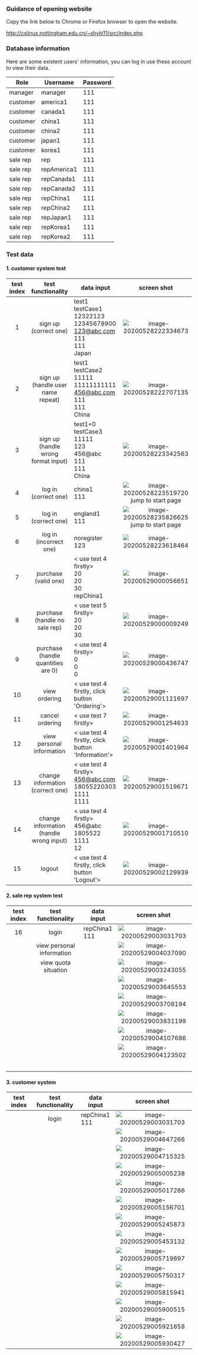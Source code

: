### Guidance of opening website

Copy the link below to Chrome or Firefox browser to open the website.  

http://cslinux.nottingham.edu.cn/~shyhl11/src/index.php

### Database information

Here are some existent users' information, you can log in use these account to view their data. 

| Role     | Username    | Password |
| -------- | ----------- | -------- |
| manager  | manager     | 111      |
| customer | america1    | 111      |
| customer | canada1     | 111      |
| customer | china1      | 111      |
| customer | china2      | 111      |
| customer | japan1      | 111      |
| customer | korea1      | 111      |
| sale rep | rep         | 111      |
| sale rep | repAmerica1 | 111      |
| sale rep | repCanada1  | 111      |
| sale rep | repCanada2  | 111      |
| sale rep | repChina1   | 111      |
| sale rep | repChina2   | 111      |
| sale rep | repJapan1   | 111      |
| sale rep | repKorea1   | 111      |
| sale rep | repKorea2   | 111      |



### Test data

#### 1. customer system test

| test index |             test functionality              | data input                                                   |                         screen shot                          |
| :--------: | :-----------------------------------------: | ------------------------------------------------------------ | :----------------------------------------------------------: |
|     1      |         sign up </br>(correct one)          | test1</br>testCase1</br>12322123</br> 12345678900</br>123@abc.com</br>111</br>111</br>Japan | ![image-20200528222334673](testInstruction/image-20200528222334673.png) |
|     2      |   sign up </br>(handle user name repeat)    | test1</br>testCase2</br> 11111</br> 11111111111</br>456@abc.com</br>111</br>111</br>China | ![image-20200528222707135](testInstruction/image-20200528222707135.png) |
|     3      |  sign up </br>(handle wrong format input)   | test1+0</br>testCase3</br> 11111</br> 123</br>456@abc</br>111</br>111</br>China | ![image-20200528223342563](testInstruction/image-20200528223342563.png) |
|     4      |          log in</br>(correct one)           | china1</br> 111                                              | ![image-20200528223519720](testInstruction/image-20200528223519720.png) jump to start page |
|     5      |          log in</br>(correct one)           | england1</br> 111                                            | ![image-20200528235826625](testInstruction/image-20200528235826625.png)jump to start page |
|     6      |         log in</br>(incorrect one)          | noregister</br>123                                           | ![image-20200528223618464](testInstruction/image-20200528223618464.png) |
|     7      |          purchase</br>(valid one)           | < use test  4 firstly> </br>20</br>20</br>30</br>repChina1   | ![image-20200529000056651](testInstruction/image-20200529000056651.png) |
|     8      |      purchase</br>(handle no sale rep)      | < use test 5 firstly></br>20</br>20</br>30</br>              | ![image-20200529000009249](testInstruction/image-20200529000009249.png) |
|     9      |   purchase</br>(handle quantities are 0)    | < use test  4 firstly></br>0</br>0</br>0</br>                | ![image-20200529000436747](testInstruction/image-20200529000436747.png) |
|     10     |                view ordering                | < use test  4 firstly, click button 'Ordering'>              | ![image-20200529001121697](testInstruction/image-20200529001121697.png) |
|     11     |               cancel ordering               | < use test  7 firstly>                                       | ![image-20200529001254633](testInstruction/image-20200529001254633.png) |
|     12     |          view personal information          | < use test  4 firstly, click button 'Information'>           | ![image-20200529001401964](testInstruction/image-20200529001401964.png) |
|     13     |    change information</br>(correct one)     | < use test  4 firstly></br> 456@abc.com</br>18055220303</br>1111</br>1111 | ![image-20200529001519671](testInstruction/image-20200529001519671.png) |
|     14     | change information</br>(handle wrong input) | < use test  4 firstly></br> 456@abc</br>1805522</br>1111</br>12 | ![image-20200529001710510](testInstruction/image-20200529001710510.png) |
|     15     |                   logout                    | < use test  4 firstly, click button 'Logout'>                | ![image-20200529002129939](testInstruction/image-20200529002129939.png) |



#### 2. sale rep system test

| test index |    test functionality     | data input        |                         screen shot                          |
| :--------: | :-----------------------: | ----------------- | :----------------------------------------------------------: |
|     16     |           login           | repChina1</br>111 | ![image-20200529003031703](testInstruction/image-20200529003031703.png) |
|            | view personal information |                   | ![image-20200529004037090](testInstruction/image-20200529004037090.png) |
|            |   view quota situation    |                   | ![image-20200529003243055](testInstruction/image-20200529003243055.png) |
|            |                           |                   | ![image-20200529003645553](testInstruction/image-20200529003645553.png) |
|            |                           |                   | ![image-20200529003708194](testInstruction/image-20200529003708194.png) |
|            |                           |                   | ![image-20200529003831199](testInstruction/image-20200529003831199.png) |
|            |                           |                   | ![image-20200529004107686](testInstruction/image-20200529004107686.png) |
|            |                           |                   | ![image-20200529004123502](testInstruction/image-20200529004123502.png) |
|            |                           |                   |                                                              |
|            |                           |                   |                                                              |
|            |                           |                   |                                                              |
|            |                           |                   |                                                              |
|            |                           |                   |                                                              |



#### 3. customer system

| test index | test functionality | data input        |                         screen shot                          |
| :--------: | :----------------: | ----------------- | :----------------------------------------------------------: |
|            |       login        | repChina1</br>111 | ![image-20200529003031703](testInstruction/image-20200529003031703.png) |
|            |                    |                   | ![image-20200529004647266](testInstruction/image-20200529004647266.png) |
|            |                    |                   | ![image-20200529004715325](testInstruction/image-20200529004715325.png) |
|            |                    |                   | ![image-20200529005005238](testInstruction/image-20200529005005238.png) |
|            |                    |                   | ![image-20200529005017286](testInstruction/image-20200529005017286.png) |
|            |                    |                   | ![image-20200529005156701](testInstruction/image-20200529005156701.png) |
|            |                    |                   | ![image-20200529005245873](testInstruction/image-20200529005245873.png) |
|            |                    |                   | ![image-20200529005453132](testInstruction/image-20200529005453132.png) |
|            |                    |                   | ![image-20200529005719697](testInstruction/image-20200529005719697.png) |
|            |                    |                   | ![image-20200529005750317](testInstruction/image-20200529005750317.png) |
|            |                    |                   | ![image-20200529005815941](testInstruction/image-20200529005815941.png) |
|            |                    |                   | ![image-20200529005900515](testInstruction/image-20200529005900515.png) |
|            |                    |                   | ![image-20200529005921658](testInstruction/image-20200529005921658.png) |
|            |                    |                   | ![image-20200529005930427](testInstruction/image-20200529005930427.png) |